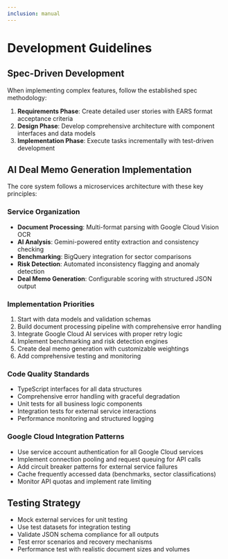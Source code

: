 ```yaml
---
inclusion: manual
---
```


# Development Guidelines

## Spec-Driven Development
When implementing complex features, follow the established spec methodology:

1. **Requirements Phase**: Create detailed user stories with EARS format acceptance criteria
2. **Design Phase**: Develop comprehensive architecture with component interfaces and data models
3. **Implementation Phase**: Execute tasks incrementally with test-driven development

## AI Deal Memo Generation Implementation
The core system follows a microservices architecture with these key principles:

### Service Organization
- **Document Processing**: Multi-format parsing with Google Cloud Vision OCR
- **AI Analysis**: Gemini-powered entity extraction and consistency checking
- **Benchmarking**: BigQuery integration for sector comparisons
- **Risk Detection**: Automated inconsistency flagging and anomaly detection
- **Deal Memo Generation**: Configurable scoring with structured JSON output

### Implementation Priorities
1. Start with data models and validation schemas
2. Build document processing pipeline with comprehensive error handling
3. Integrate Google Cloud AI services with proper retry logic
4. Implement benchmarking and risk detection engines
5. Create deal memo generation with customizable weightings
6. Add comprehensive testing and monitoring

### Code Quality Standards
- TypeScript interfaces for all data structures
- Comprehensive error handling with graceful degradation
- Unit tests for all business logic components
- Integration tests for external service interactions
- Performance monitoring and structured logging

### Google Cloud Integration Patterns
- Use service account authentication for all Google Cloud services
- Implement connection pooling and request queuing for API calls
- Add circuit breaker patterns for external service failures
- Cache frequently accessed data (benchmarks, sector classifications)
- Monitor API quotas and implement rate limiting

## Testing Strategy
- Mock external services for unit testing
- Use test datasets for integration testing
- Validate JSON schema compliance for all outputs
- Test error scenarios and recovery mechanisms
- Performance test with realistic document sizes and volumes